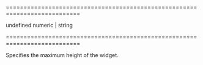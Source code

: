 <!--**
/*-------------------------------------------
    Auto-generated file. Do not modify.
-------------------------------------------

**-->
===========================================================================
<!--default-->undefined<!--/default-->
<!--type-->numeric | string<!--/type-->
===========================================================================

<!--shortDescription-->
Specifies the maximum height of the widget.
<!--/shortDescription-->

<!--fullDescription-->

<!--/fullDescription-->